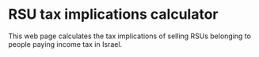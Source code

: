 # RSU tax implications calculator

This web page calculates the tax implications of selling RSUs belonging to people paying income tax in Israel.    